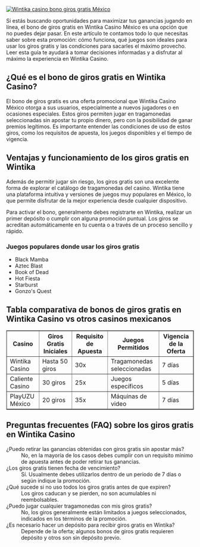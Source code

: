 [![Wintika casino bono giros gratis México](https://123-caf.pages.dev/gitsignup.png)](https://vrmoo.ru/Bt82HjjY)

<div>   <p>Si estás buscando oportunidades para maximizar tus ganancias jugando en línea, el bono de giros gratis en Wintika Casino México es una opción que no puedes dejar pasar. En este artículo te contamos todo lo que necesitas saber sobre esta promoción: cómo funciona, qué juegos son ideales para usar los giros gratis y las condiciones para sacarles el máximo provecho. Leer esta guía te ayudará a tomar decisiones informadas y a disfrutar al máximo la experiencia en Wintika Casino.</p>    <h2>¿Qué es el bono de giros gratis en Wintika Casino?</h2>   <p>El bono de giros gratis es una oferta promocional que Wintika Casino México otorga a sus usuarios, especialmente a nuevos jugadores o en ocasiones especiales. Estos giros permiten jugar en tragamonedas seleccionadas sin apostar tu propio dinero, pero con la posibilidad de ganar premios legítimos. Es importante entender las condiciones de uso de estos giros, como los requisitos de apuesta, los juegos disponibles y el tiempo de vigencia.</p>    <h2>Ventajas y funcionamiento de los giros gratis en Wintika</h2>   <p>Además de permitir jugar sin riesgo, los giros gratis son una excelente forma de explorar el catálogo de tragamonedas del casino. Wintika tiene una plataforma intuitiva y versiones de juegos muy populares en México, lo que permite disfrutar de la mejor experiencia desde cualquier dispositivo.</p>   <p>Para activar el bono, generalmente debes registrarte en Wintika, realizar un primer depósito o cumplir con alguna promoción puntual. Los giros se acreditan automáticamente en tu cuenta o a través de un proceso sencillo y rápido.</p>    <h3>Juegos populares donde usar los giros gratis</h3>   <ul>     <li>Black Mamba</li>     <li>Aztec Blast</li>     <li>Book of Dead</li>     <li>Hot Fiesta</li>     <li>Starburst</li>     <li>Gonzo's Quest</li>   </ul>    <h2>Tabla comparativa de bonos de giros gratis en Wintika Casino vs otros casinos mexicanos</h2>   <table border="1" cellspacing="0" cellpadding="5">     <thead>       <tr>         <th>Casino</th>         <th>Giros Gratis Iniciales</th>         <th>Requisito de Apuesta</th>         <th>Juegos Permitidos</th>         <th>Vigencia de la Oferta</th>       </tr>     </thead>     <tbody>       <tr>         <td>Wintika Casino</td>         <td>Hasta 50 giros</td>         <td>30x</td>         <td>Tragamonedas seleccionadas</td>         <td>7 días</td>       </tr>       <tr>         <td>Caliente Casino</td>         <td>30 giros</td>         <td>25x</td>         <td>Juegos específicos</td>         <td>5 días</td>       </tr>       <tr>         <td>PlayUZU México</td>         <td>20 giros</td>         <td>35x</td>         <td>Máquinas de video</td>         <td>7 días</td>       </tr>     </tbody>   </table>    <h2>Preguntas frecuentes (FAQ) sobre los giros gratis en Wintika Casino</h2>   <dl>     <dt>¿Puedo retirar las ganancias obtenidas con giros gratis sin apostar más?</dt>     <dd>No, en la mayoría de los casos debes cumplir con un requisito mínimo de apuesta antes de poder retirar tus ganancias.</dd>      <dt>¿Los giros gratis tienen fecha de vencimiento?</dt>     <dd>Sí. Usualmente debes utilizarlos dentro de un periodo de 7 días o según indique la promoción.</dd>      <dt>¿Qué sucede si no uso todos los giros gratis antes de que expiren?</dt>     <dd>Los giros caducan y se pierden, no son acumulables ni reembolsables.</dd>      <dt>¿Puedo jugar cualquier tragamonedas con mis giros gratis?</dt>     <dd>No, los giros generalmente están limitados a juegos seleccionados, indicados en los términos de la promoción.</dd>      <dt>¿Es necesario hacer un depósito para recibir giros gratis en Wintika?</dt>     <dd>Depende de la oferta; algunos bonos de giros gratis requieren depósito y otros son sin depósito previo.</dd>   </dl>   </div>